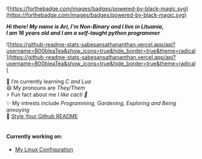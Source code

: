 ![https://forthebadge.com/images/badges/powered-by-black-magic.svg](https://forthebadge.com/images/badges/powered-by-black-magic.svg) <br/>

***Hi there! My name is Ari, I'm Non-Binary and I live in Lituania,<br/>
I am 16 years old and I am a self-taught python programmer***

![https://github-readme-stats-sabesansathananthan.vercel.app/api?username=B00bleaTea&show_icons=true&hide_border=true&theme=radical](https://github-readme-stats-sabesansathananthan.vercel.app/api?username=B00bleaTea&show_icons=true&hide_border=true&theme=radical)

🌱 I’m currently learning *C and Lua* <br/>
😄 My pronouns are *They/Them* <br/>
⚡ Fun fact about me *I like cacti 🌵* <br/>
✨ My intrests include *Programming, Gardening, Exploring and Being annoying* <br/>
🔭 [Style Your Github README](https://github.com/anuraghazra/github-readme-stats/)
<br/><br/>
#### Currently working on:<br/>
  - [My Linux Configuration](https://github.com/B00bleaTea/my-linux-config)
